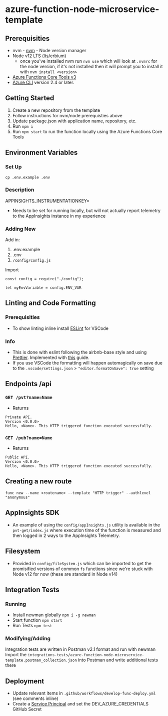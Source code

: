 # azure-function-node-microservice-template

## Prerequisities

-   nvm - [nvm](https://github.com/nvm-sh/nvm) - Node version manager
-   Node v12 LTS (lts/erbium)
    -   once you've installed nvm run `nvm use` which will look at `.nvmrc` for the node version, if it's not installed then it will prompt you to install it with `nvm install <version>`
-   [Azure Functions Core Tools v3](https://github.com/Azure/azure-functions-core-tools)
-   [Azure CLI](https://docs.microsoft.com/en-us/cli/azure/install-azure-cli) version 2.4 or later.

## Getting Started

1. Create a new repository from the template
1. Follow instructions for nvm/node prerequisties above
1. Update package.json with application name, repository, etc.
1. Run `npm i`
1. Run `npm start` to run the function locally using the Azure Functions Core Tools

## Environment Variables

### Set Up

`cp .env.example .env`

### Description

APPINSIGHTS_INSTRUMENTATIONKEY=

-   Needs to be set for running locally, but will not actually report telemetry to the AppInsights instance in my experience

### Adding New

Add in:

1. .env.example
1. .env
1. `/config/config.js`

Import

```
const config = require("./config");

let myEnvVariable = config.ENV_VAR
```

## Linting and Code Formatting

### Prerequisities

-   To show linting inline install [ESLint](https://marketplace.visualstudio.com/items?itemName=dbaeumer.vscode-eslint) for VSCode

### Info

-   This is done with eslint following the airbnb-base style and using [Prettier](https://prettier.io). Implemented with [this](https://sourcelevel.io/blog/how-to-setup-eslint-and-prettier-on-node) guide.
-   If you use VSCode the formatting will happen automagically on save due to the `.vscode/settings.json` > `"editor.formatOnSave": true` setting

## Endpoints /api

### `GET /pvt?name=Name`

-   Returns

```
Private API.
Version <0.0.0>
Hello, <Name>. This HTTP triggered function executed successfully.
```

### `GET /pub?name=Name`

-   Returns

```
Public API.
Version <0.0.0>
Hello, <Name>. This HTTP triggered function executed successfully.
```

## Creating a new route

`func new --name <routename> --template "HTTP trigger" --authlevel "anonymous"`

## AppInsights SDK

-   An example of using the `config/appInsights.js` utility is available in the `pvt-get/index.js` where execution time of the function is measured and then logged in 2 ways to the AppInsights Telemetry.

## Filesystem

-   Provided in `config/fileSystem.js` which can be imported to get the promisified versions of common `fs` functions since we're stuck with Node v12 for now (these are standard in Node v14)

## Integration Tests

### Running

-   Install newman globally `npm i -g newman`
-   Start function `npm start`
-   Run Tests `npm test`

### Modifying/Adding

Integration tests are written in Postman v2.1 format and run with newman
Import the `integrations-tests/azure-function-node-microservice-template.postman_collection.json` into Postman and write additional tests there

## Deployment

-   Update relevant items in `.github/workflows/develop-func-deploy.yml` (see comments inline)
-   Create a [Service Principal](https://github.com/IATI/IATI-Internal-Wiki/blob/main/IATI-Unified-Infra/ServicePrincipals.md) and set the DEV_AZURE_CREDENTIALS GitHub Secret
